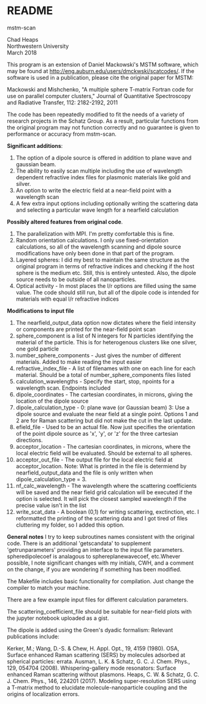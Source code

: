 # README #
mstm-scan

Chad Heaps  
Northwestern University  
March 2018  

This program is an extension of Daniel Mackowski's MSTM software, which may be found at http://eng.auburn.edu/users/dmckwski/scatcodes/. If the software is used in a publication, please cite the original paper for MSTM:

Mackowski and Mishchenko, "A multiple sphere T-matrix Fortran code for use on parallel computer clusters," Journal of Quantitative Spectroscopy and Radiative Transfer, 112: 2182-2192, 2011

The code has been repeatedly modified to fit the needs of a variety of research projects in the Schatz Group.  As a result, particular functions from the original program may not function correctly and no guarantee is given to performance or accuracy from mstm-scan. 

**Significant additions**:  
1.  The option of a dipole source is offered in addition to plane wave and gaussian beam.
2.  The ability to easily scan multiple including the use of wavelength dependent refractive index files for plasmonic materials like gold and silver.
3.  An option to write the electric field at a near-field point with a wavelength scan
4.  A few extra input options including optionally writing the scattering data and selecting a particular wave length for a nearfield calculation

**Possibly altered features from original code**.
1.  The parallelization with MPI.  I'm pretty comfortable this is fine.
2.  Random orientation calculations.  I only use fixed-orientation calculations, so all of the wavelength scanning and dipole source modifications have only been done in that part of the program.
3.  Layered spheres:  I did my best to maintain the same structure as the original program in terms of refractive indices and checking if the host sphere is the medium etc.  Still, this is entirely untested.  Also, the dipole source needs to be outside of all nanoparticles.
4.  Optical activity - In most places the l/r options are filled using the same value.  The code should still run, but all of the dipole code is intended for materials with equal l/r refractive indices


**Modifications to input file**
1.  The nearfield\_output\_data option now dictates where the field intensity or components are printed for the near-field point scan
2.  sphere\_component is a list of N integers for N particles identifying the material of the particle.  This is for heterogenous clusters like one silver, one gold particle
3.  number\_sphere\_components - Just gives the number of different materials.  Added to make reading the input easier
4.  refractive\_index\_file  - A list of filenames with one on each line for each material.  Should be a total of number\_sphere\_components files listed
5.  calculation\_wavelengths - Specify the start, stop, npoints for a wavelength scan.  Endpoints included
6.  dipole\_coordinates - The cartesian coordinates, in microns, giving the location of the dipole source
7.  dipole\_calculation\_type - 0: plane wave (or Gaussian beam) 3: Use a dipole source and evaluate the near field at a single point.  Options 1 and 2 are for Raman scattering but did not make the cut in the last update.
8.  efield\_file - Used to be an actual file.  Now just specifies the orientation of the point dipole source as 'x', 'y', or 'z' for the three cartesian directions.
9.  acceptor\_location - The cartesian coordinates, in microns, where the local electric field will be evaluated.  Should be external to all spheres.
10.  acceptor\_out\_file - The output file for the local electric field at acceptor\_location.  Note: What is printed in the file is determiend by nearfield\_output\_data and the file is only written when dipole\_calculation\_type = 3.
11. nf\_calc\_wavelength - The wavelength where the scattering coefficients will be saved and the near field grid calculation will be executed if the option is selected.  It will pick the closest sampled wavelength if the precise value isn't in the list
12.  write\_scat\_data - A boolean (0,1) for writing scattering, exctinction, etc.  I reformatted the printing of the scattering data and I got tired of files cluttering my folder, so I added this option.


**General notes**
I try to keep subroutines names consistent with the original code.  There is an additional 'getscandata' to supplement 'getrunparameters' providing an interface to the input file parameters.  spheredipolecoef is analagous to sphereplanewavecoef, etc.Whever possible, I note significant changes with my initials, CWH, and a comment on the change, if you are wondering if something has been modified.

The Makefile includes basic functionality for compilation.  Just change the compiler to match your machine.

There are a few example input files for different calculation parameters.

The scattering\_coefficient\_file should be suitable for near-field plots with the jupyter notebook uploaded as a gist.

The dipole is added using the Green's dyadic formalism:  Relevant publications include:

Kerker, M.; Wang, D.-S. & Chew, H. Appl. Opt., 19, 4159 (1980). OSA,  Surface enhanced Raman scattering (SERS) by molecules adsorbed at spherical particles: errata.
Ausman, L. K. & Schatz, G. C. J. Chem. Phys., 129, 054704 (2008). Whispering-gallery mode resonators: Surface enhanced Raman scattering without plasmons.
Heaps, C. W. & Schatz, G. C. J. Chem. Phys., 146, 224201 (2017). Modeling super-resolution SERS using a T-matrix method to elucidate molecule-nanoparticle coupling and the origins of localization errors.

